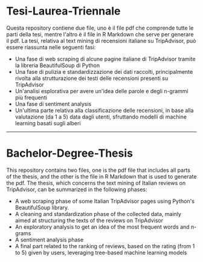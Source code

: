 # Tesi-Laurea-Triennale
Questa repository contiene due file, uno è il file pdf che comprende tutte le parti della tesi, mentre l'altro è il file in R Markdown che serve per generare il pdf. La tesi, relativa al text mining di recensioni italiane su TripAdvisor, può essere riassunta nelle seguenti fasi:
- Una fase di web scraping di alcune pagine italiane di TripAdvisor tramite la libreria BeautifulSoup di Python
- Una fase di pulizia e standardizzazione dei dati raccolti, principalmente rivolta alla strutturazione dei testi delle recensioni presenti su TripAdvisor
- Un'analisi esplorativa per avere un'idea delle parole e degli n-grammi più frequenti
- Una fase di sentiment analysis
- Un'ultima parte relativa alla classificazione delle recensioni, in base alla valutazione (da 1 a 5) data dagli utenti, sfruttando modelli di machine learning basati sugli alberi


----------------------------------------------------------------------------------------------------------------------------

# Bachelor-Degree-Thesis
This repository contains two files, one is the pdf file that includes all parts of the thesis, and the other is the file in R Markdown that is used to generate the pdf. The thesis, which concerns the text mining of Italian reviews on TripAdvisor, can be summarized in the following phases:

- A web scraping phase of some Italian TripAdvisor pages using Python's BeautifulSoup library.
- A cleaning and standardization phase of the collected data, mainly aimed at structuring the texts of the reviews on TripAdvisor
- An exploratory analysis to get an idea of the most frequent words and n-grams
- A sentiment analysis phase
- A final part related to the ranking of reviews, based on the rating (from 1 to 5) given by users, leveraging tree-based machine learning models

